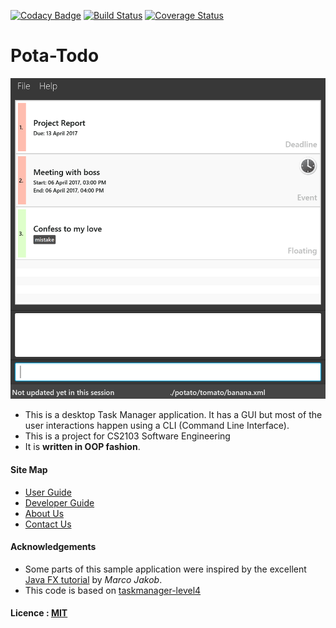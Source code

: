 
[![Codacy Badge](https://api.codacy.com/project/badge/Grade/7994094a9dd944f69fdfbf881c7bff0d)](https://www.codacy.com/app/zeticous/main_2?utm_source=github.com&amp;utm_medium=referral&amp;utm_content=CS2103JAN2017-T15-B3/main&amp;utm_campaign=Badge_Grade)
[![Build Status](https://travis-ci.org/CS2103JAN2017-T15-B3/main.svg?branch=master)](https://travis-ci.org/CS2103JAN2017-T15-B3/main)
[![Coverage Status](https://coveralls.io/repos/github/CS2103JAN2017-T15-B3/main/badge.svg?branch=master)](https://coveralls.io/github/CS2103JAN2017-T15-B3/main?branch=master)

# Pota-Todo

<img src="docs/images/newUi.png" width="600"><br>

* This is a desktop Task Manager application. It has a GUI but most of the user interactions happen using
  a CLI (Command Line Interface).
* This is a project for CS2103 Software Engineering
* It is **written in OOP fashion**.


#### Site Map
* [User Guide](docs/UserGuide.md)
* [Developer Guide](docs/DeveloperGuide.md)
* [About Us](docs/AboutUs.md)
* [Contact Us](docs/ContactUs.md)


#### Acknowledgements

* Some parts of this sample application were inspired by the excellent
  [Java FX tutorial](http://code.makery.ch/library/javafx-8-tutorial/) by *Marco Jakob*.
* This code is based on [taskmanager-level4](https://github.com/nus-cs2103-AY1617S2/taskmanager-level4)

#### Licence : [MIT](LICENSE)
